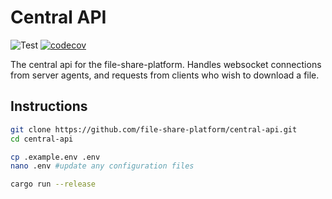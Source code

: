 # Central API

![Test](https://github.com/riptide-org/central-api/actions/workflows/precommit.yml/badge.svg)
[![codecov](https://codecov.io/gh/riptide-org/central-api/branch/main/graph/badge.svg?token=ALQI2M77DH)](https://codecov.io/gh/riptide-org/central-api)

The central api for the file-share-platform. Handles websocket connections from server agents, and requests from clients who wish to download a file.

## Instructions

```bash
git clone https://github.com/file-share-platform/central-api.git
cd central-api

cp .example.env .env
nano .env #update any configuration files

cargo run --release
```
